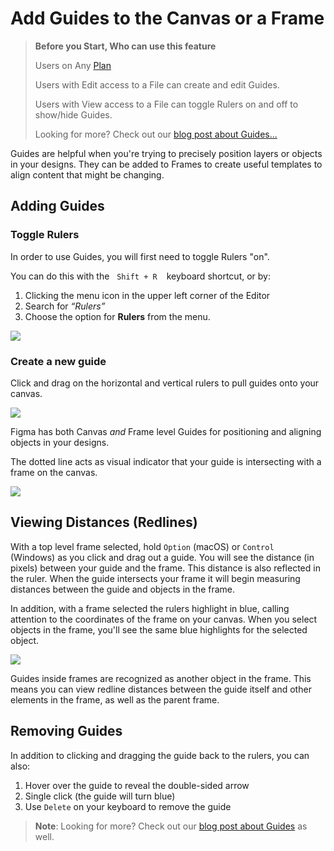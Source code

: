 # Add Guides to the Canvas or a Frame

>**Before you Start, Who can use this feature**
>
>Users on Any [Plan](https://help.figma.com/hc/en-us/articles/360040328273-Choose-a-Figma-Plan)
>
>Users with Edit access to a File can create and edit Guides.
>
>Users with View access to a File can toggle Rulers on and off to show/hide Guides.
>
>Looking for more? Check out our [blog post about Guides...](https://medium.com/@shirlmeow/15b164403481)

Guides are helpful when you're trying to precisely position layers or objects in your designs. They can be added to Frames to create useful templates to align content that might be changing.

## Adding Guides

### Toggle Rulers

In order to use Guides, you will first need to toggle Rulers "on".

You can do this with the   `Shift + R `  keyboard shortcut, or by:

1.  Clicking the menu icon in the upper left corner of the Editor
2.  Search for *“Rulers”*
3.  Choose the option for **Rulers** from the menu.

![](https://d33v4339jhl8k0.cloudfront.net/docs/assets/5aa962fe2c7d3a2c4983093d/images/5c82d9bf2c7d3a0cb9326f3f/file-gOv5kG7zlo.png)

### Create a new guide

Click and drag on the horizontal and vertical rulers to pull guides onto your canvas.

![](https://d33v4339jhl8k0.cloudfront.net/docs/assets/5aa962fe2c7d3a2c4983093d/images/5c82da902c7d3a0cb9326f4c/file-iFwMFccYaT.gif)

Figma has both Canvas *and* Frame level Guides for positioning and aligning objects in your designs. 

The dotted line acts as visual indicator that your guide is intersecting with a frame on the canvas.

![](https://d33v4339jhl8k0.cloudfront.net/docs/assets/5aa962fe2c7d3a2c4983093d/images/5c82daea2c7d3a0cb9326f4e/file-5cqoU5IqwV.png)

## Viewing Distances (Redlines)

With a top level frame selected, hold `Option` (macOS) or `Control` (Windows) as you click and drag out a guide. You will see the distance (in pixels) between your guide and the frame. This distance is also reflected in the ruler. When the guide intersects your frame it will begin measuring distances between the guide and objects in the frame. 

In addition, with a frame selected the rulers highlight in blue, calling attention to the coordinates of the frame on your canvas. When you select objects in the frame, you'll see the same blue highlights for the selected object. 

![](https://d33v4339jhl8k0.cloudfront.net/docs/assets/5aa962fe2c7d3a2c4983093d/images/5c82eb2304286350d088d520/file-qF5f1o4Mv0.gif)

Guides inside frames are recognized as another object in the frame. This means you can view redline distances between the guide itself and other elements in the frame, as well as the parent frame. 

## Removing Guides

In addition to clicking and dragging the guide back to the rulers, you can also:

1.  Hover over the guide to reveal the double-sided arrow
2.  Single click (the guide will turn blue)
3.  Use `Delete` on your keyboard to remove the guide

>**Note**: Looking for more? Check out our [blog post about Guides](https://medium.com/@shirlmeow/15b164403481) as well.

